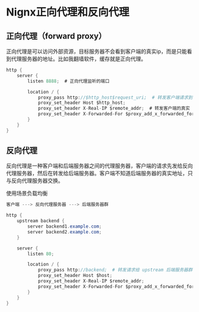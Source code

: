 # Nignx正向代理和反向代理

## 正向代理（forward proxy）

正向代理是可以访问外部资源，目标服务器不会看到客户端的真实ip，而是只能看到代理服务器的地址。比如我翻墙软件，缓存就是正向代理。

~~~java
http {
    server {
        listen 8888;  # 正向代理监听的端口

        location / {
            proxy_pass http://$http_host$request_uri;  # 转发客户端请求到目标服务器
            proxy_set_header Host $http_host;
            proxy_set_header X-Real-IP $remote_addr;  # 转发客户端的真实 IP
            proxy_set_header X-Forwarded-For $proxy_add_x_forwarded_for;
        }
    }
}

~~~

## 反向代理

反向代理是一种客户端和后端服务器之间的代理服务器，客户端的请求先发给反向代理服务器，然后在转发给后端服务器。客户端不知道后端服务器的真实地址，只与反向代理服务器交换。

使用场景负载均衡	

~~~java
客户端 ---> 反向代理服务器 ---> 后端服务器群
~~~

~~~java
http {
    upstream backend {
        server backend1.example.com;
        server backend2.example.com;
    }

    server {
        listen 80;

        location / {
            proxy_pass http://backend;  # 转发请求给 upstream 后端服务器群
            proxy_set_header Host $host;
            proxy_set_header X-Real-IP $remote_addr;
            proxy_set_header X-Forwarded-For $proxy_add_x_forwarded_for;
        }
    }
}

~~~

